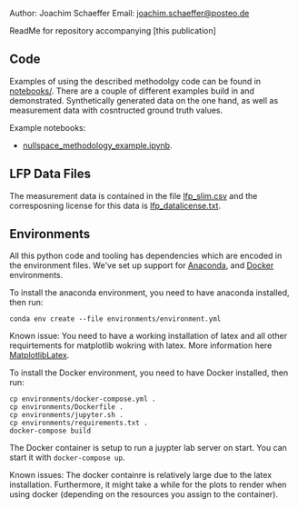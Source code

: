 Author: Joachim Schaeffer
Email: joachim.schaeffer@posteo.de

ReadMe for repository accompanying [this publication]

## Code

Examples of using the described methodolgy code can be found in [notebooks/](notebooks/). There are a couple of different examples build in and demonstrated. 
Synthetically generated data on the one hand, as well as measurement data with cosntructed ground truth values. 

Example notebooks:

- [nullspace_methodology_example.ipynb](nullspace_methodology_example.ipynb).

## LFP Data Files

The measurement data is contained in the file [lfp_slim.csv](lfp_slim.csv) and the corresposning license for this data is [lfp_datalicense.txt](lfp_datalicense.txt).

## Environments

All this python code and tooling has dependencies which are encoded in the environment files. We've set up support for [Anaconda](https://anaconda.org/), and [Docker](https://www.docker.com/) environments. 

To install the anaconda environment, you need to have anaconda installed, then run:
```shell
conda env create --file environments/environment.yml
```
Known issue: You need to have a working installation of latex and all other requirtements for matplotlib wokring with latex. 
More information here [MatplotlibLatex](https://matplotlib.org/stable/tutorials/text/usetex.html).

To install the Docker environment, you need to have Docker installed, then run:

```shell
cp environments/docker-compose.yml .
cp environments/Dockerfile .
cp environments/jupyter.sh .
cp environments/requirements.txt .
docker-compose build
```

The Docker container is setup to run a juypter lab server on start. You can start it with `docker-compose up`.

Known issues: The docker containre is relatively large due to the latex installation. Furthermore, it might take a while for the plots to render when using docker (depending on the resources you assign to the container). 